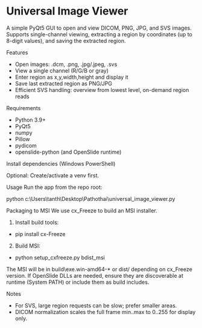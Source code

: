 # Universal Image Viewer

A simple PyQt5 GUI to open and view DICOM, PNG, JPG, and SVS images. Supports single-channel viewing, extracting a region by coordinates (up to 8-digit values), and saving the extracted region.

Features
- Open images: .dcm, .png, .jpg/.jpeg, .svs
- View a single channel (R/G/B or gray)
- Enter region as x,y,width,height and display it
- Save last extracted region as PNG/JPG
- Efficient SVS handling: overview from lowest level, on-demand region reads

Requirements
- Python 3.9+
- PyQt5
- numpy
- Pillow
- pydicom
- openslide-python (and OpenSlide runtime)

Install dependencies (Windows PowerShell)

Optional: Create/activate a venv first.

Usage
Run the app from the repo root:

python c:\Users\tanth\Desktop\Pathothai\universal_image_viewer.py

Packaging to MSI
We use cx_Freeze to build an MSI installer.

1) Install build tools:
- pip install cx-Freeze

2) Build MSI:
- python setup_cxfreeze.py bdist_msi

The MSI will be in build\exe.win-amd64-* or dist/ depending on cx_Freeze version. If OpenSlide DLLs are needed, ensure they are discoverable at runtime (System PATH) or include them as build includes.

Notes
- For SVS, large region requests can be slow; prefer smaller areas.
- DICOM normalization scales the full frame min..max to 0..255 for display only.
